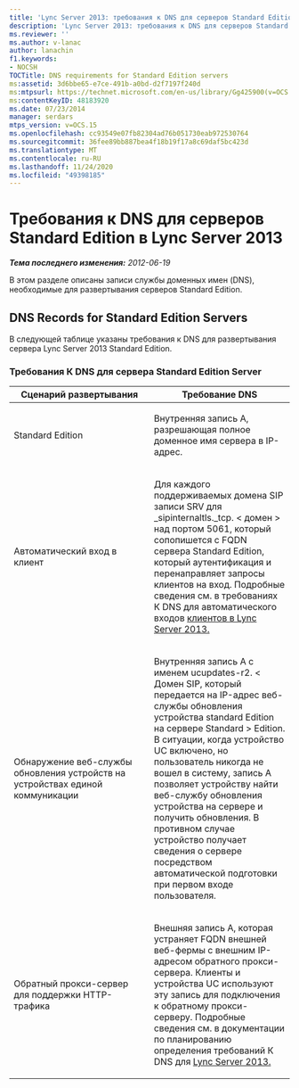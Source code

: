 ```yaml
---
title: 'Lync Server 2013: требования к DNS для серверов Standard Edition'
description: 'Lync Server 2013: требования к DNS для серверов Standard Edition.'
ms.reviewer: ''
ms.author: v-lanac
author: lanachin
f1.keywords:
- NOCSH
TOCTitle: DNS requirements for Standard Edition servers
ms:assetid: 3d6bbe65-e7ce-491b-a0bd-d2f7197f240d
ms:mtpsurl: https://technet.microsoft.com/en-us/library/Gg425900(v=OCS.15)
ms:contentKeyID: 48183920
ms.date: 07/23/2014
manager: serdars
mtps_version: v=OCS.15
ms.openlocfilehash: cc93549e07fb82304ad76b051730eab972530764
ms.sourcegitcommit: 36fee89bb887bea4f18b19f17a8c69daf5bc423d
ms.translationtype: MT
ms.contentlocale: ru-RU
ms.lasthandoff: 11/24/2020
ms.locfileid: "49398185"
---
```

# <a name="dns-requirements-for-standard-edition-servers-in-lync-server-2013"></a>Требования к DNS для серверов Standard Edition в Lync Server 2013

<div data-xmlns="http://www.w3.org/1999/xhtml">

<div class="topic" data-xmlns="http://www.w3.org/1999/xhtml" data-msxsl="urn:schemas-microsoft-com:xslt" data-cs="https://msdn.microsoft.com/">

<div data-asp="https://msdn2.microsoft.com/asp">



</div>

<div id="mainSection">

<div id="mainBody">

<span> </span>

_**Тема последнего изменения:** 2012-06-19_

В этом разделе описаны записи службы доменных имен (DNS), необходимые для развертывания серверов Standard Edition.

<div>

## <a name="dns-records-for-standard-edition-servers"></a>DNS Records for Standard Edition Servers

В следующей таблице указаны требования к DNS для развертывания сервера Lync Server 2013 Standard Edition.

### <a name="dns-requirements-for-a-standard-edition-server"></a>Требования К DNS для сервера Standard Edition Server

<table>
<colgroup>
<col style="width: 50%" />
<col style="width: 50%" />
</colgroup>
<thead>
<tr class="header">
<th>Сценарий развертывания</th>
<th>Требование DNS</th>
</tr>
</thead>
<tbody>
<tr class="odd">
<td><p>Standard Edition</p></td>
<td><p>Внутренняя запись A, разрешающая полное доменное имя сервера в IP-адрес.</p></td>
</tr>
<tr class="even">
<td><p>Автоматический вход в клиент</p></td>
<td><p>Для каждого поддерживаемых домена SIP записи SRV для _sipinternaltls._tcp. &lt; домен &gt; над портом 5061, который сопопишется с FQDN сервера Standard Edition, который аутентификация и перенаправляет запросы клиентов на вход. Подробные сведения см. в требованиях К DNS для автоматического входов <a href="lync-server-2013-dns-requirements-for-automatic-client-sign-in.md">клиентов в Lync Server 2013.</a></p></td>
</tr>
<tr class="odd">
<td><p>Обнаружение веб-службы обновления устройств на устройствах единой коммуникации</p></td>
<td><p>Внутренняя запись A с именем ucupdates-r2. &lt; Домен SIP, который передается на IP-адрес веб-службы обновления устройства standard Edition на сервере Standard &gt; Edition. В ситуации, когда устройство UC включено, но пользователь никогда не вошел в систему, запись A позволяет устройству найти веб-службу обновления устройства на сервере и получить обновления. В противном случае устройство получает сведения о сервере посредством автоматической подготовки при первом входе пользователя.</p></td>
</tr>
<tr class="even">
<td><p>Обратный прокси-сервер для поддержки HTTP-трафика</p></td>
<td><p>Внешняя запись A, которая устраняет FQDN внешней веб-фермы с внешним IP-адресом обратного прокси-сервера. Клиенты и устройства UC используют эту запись для подключения к обратному прокси-серверу. Подробные сведения см. в документации по планированию определения требований К DNS для <a href="lync-server-2013-determine-dns-requirements.md">Lync Server 2013.</a></p></td>
</tr>
</tbody>
</table>


</div>

</div>

<span> </span>

</div>

</div>

</div>

